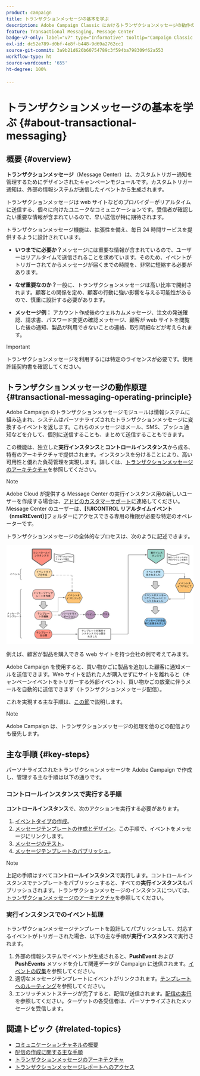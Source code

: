 ```yaml
---
product: campaign
title: トランザクションメッセージの基本を学ぶ
description: Adobe Campaign Classic におけるトランザクションメッセージの動作の仕組みと主な手順について説明します
feature: Transactional Messaging, Message Center
badge-v7-only: label="v7" type="Informative" tooltip="Campaign Classic v7 にのみ適用されます"
exl-id: dc52e789-d0bf-4e8f-b448-9d69a2762cc1
source-git-commit: 3a9b21d626b60754789c3f594ba798309f62a553
workflow-type: ht
source-wordcount: '655'
ht-degree: 100%

---
```



# トランザクションメッセージの基本を学ぶ {#about-transactional-messaging}



## 概要 {#overview}

**トランザクションメッセージ**（Message Center）は、カスタムトリガー通知を管理するためにデザインされたキャンペーンモジュールです。カスタムトリガー通知は、外部の情報システムが送信したイベントから生成されます。

トランザクションメッセージは web サイトなどのプロバイダーがリアルタイムに送信する、個々に向けたユニークなコミュニケーションです。受信者が確認したい重要な情報が含まれているので、早い送信が特に期待されます。

トランザクションメッセージ機能は、拡張性を備え、毎日 24 時間サービスを提供するように設計されています。

* **いつまでに必要か？**&#x200B;メッセージには重要な情報が含まれているので、ユーザーはリアルタイムで送信されることを求めています。そのため、イベントがトリガーされてからメッセージが届くまでの時間を、非常に短縮する必要があります。

* **なぜ重要なのか？**&#x200B;一般に、トランザクションメッセージは高い比率で開封されます。顧客との関係を定め、顧客の行動に強い影響を与える可能性があるので、慎重に設計する必要があります。

* **メッセージ例：** アカウント作成後のウェルカムメッセージ、注文の発送確認、請求書、パスワード変更の確認メッセージ、顧客が web サイトを閲覧した後の通知、製品が利用できないことの連絡、取引明細などが考えられます。

>[!IMPORTANT]
>
>トランザクションメッセージを利用するには特定のライセンスが必要です。使用許諾契約書を確認してください。

<!--Before starting with transactional messaging, make sure you read the corresponding [best practices and limitations]().-->

## トランザクションメッセージの動作原理 {#transactional-messaging-operating-principle}

Adobe Campaign のトランザクションメッセージモジュールは情報システムに組み込まれ、システムはパーソナライズされたトランザクションメッセージに変換するイベントを返します。これらのメッセージはメール、SMS、プッシュ通知などを介して、個別に送信することも、まとめて送信することもできます。

この機能は、独立した&#x200B;**実行インスタンス**&#x200B;と&#x200B;**コントロールインスタンス**&#x200B;から成る、特有のアーキテクチャで提供されます。インスタンスを分けることにより、高い可用性と優れた負荷管理を実現します。詳しくは、[トランザクションメッセージのアーキテクチャ](../../message-center/using/transactional-messaging-architecture.md)を参照してください。

>[!NOTE]
>
>Adobe Cloud が提供する Message Center の実行インスタンス用の新しいユーザーを作成する場合は、[アドビのカスタマーサポート](https://helpx.adobe.com/jp/enterprise/admin-guide.html/enterprise/using/support-for-experience-cloud.ug.html)に連絡してください。Message Center のユーザーは、**[!UICONTROL リアルタイムイベント（nmsRtEvent）]**&#x200B;フォルダーにアクセスできる専用の権限が必要な特定のオペレーターです。

トランザクションメッセージの全体的なプロセスは、次のように記述できます。

![](assets/transactional-msg-overview.png)

例えば、顧客が製品を購入できる ｗeb サイトを持つ会社の例で考えてみます。

Adobe Campaign を使用すると、買い物かごに製品を追加した顧客に通知メールを送信できます。Web サイトを訪れた人が購入せずにサイトを離れると（キャンペーンイベントをトリガーする外部イベント）、買い物かごの放棄に伴うメールを自動的に送信できます（トランザクションメッセージ配信）。

これを実現する主な手順は、[この節](#key-steps)で説明します。

>[!NOTE]
>
>Adobe Campaign は、トランザクションメッセージの処理を他のどの配信よりも優先します。

## 主な手順 {#key-steps}

パーソナライズされたトランザクションメッセージを Adobe Campaign で作成し、管理する主な手順は以下の通りです。

### コントロールインスタンスで実行する手順

**コントロールインスタンス**&#x200B;で、次のアクションを実行する必要があります。

1. [イベントタイプの作成](../../message-center/using/creating-event-types.md)。
1. [メッセージテンプレートの作成とデザイン](../../message-center/using/creating-the-message-template.md)。この手順で、イベントをメッセージにリンクします。
1. [メッセージのテスト](../../message-center/using/testing-message-templates.md)。
1. [メッセージテンプレートのパブリッシュ](../../message-center/using/publishing-message-templates.md)。

>[!NOTE]
>
>上記の手順はすべて&#x200B;**コントロールインスタンス**&#x200B;で実行します。コントロールインスタンスでテンプレートをパブリッシュすると、すべての&#x200B;**実行インスタンス**&#x200B;もパブリッシュされます。トランザクションメッセージのインスタンスについては、[トランザクションメッセージのアーキテクチャ](../../message-center/using/transactional-messaging-architecture.md)を参照してください。

### 実行インスタンスでのイベント処理

トランザクションメッセージテンプレートを設計してパブリッシュして、対応するイベントがトリガーされた場合、以下の主な手順が&#x200B;**実行インスタンス**&#x200B;で実行されます。

1. 外部の情報システムでイベントが生成されると、**PushEvent** および **PushEvents** メソッドを介して関連データが Campaign に送信されます。[イベントの収集](../../message-center/using/about-event-processing.md#event-collection)を参照してください。
1. 適切なメッセージテンプレートにイベントがリンクされます。[テンプレートへのルーティング](../../message-center/using/about-event-processing.md#routing-towards-a-template)を参照してください。
1. エンリッチメントステージが完了すると、配信が送信されます。[配信の実行](../../message-center/using/delivery-execution.md)を参照してください。ターゲットの各受信者は、パーソナライズされたメッセージを受信します。

## 関連トピック {#related-topics}

* [コミュニケーションチャネルの概要](../../delivery/using/communication-channels.md)
* [配信の作成に関する主な手順](../../delivery/using/steps-about-delivery-creation-steps.md)
* [トランザクションメッセージのアーキテクチャ](../../message-center/using/transactional-messaging-architecture.md)
* [トランザクションメッセージレポートへのアクセス](../../message-center/using/about-transactional-messaging-reports.md)
